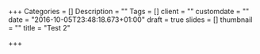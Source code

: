 +++
Categories = []
Description = ""
Tags = []
client = ""
customdate = ""
date = "2016-10-05T23:48:18.673+01:00"
draft = true
slides = []
thumbnail = ""
title = "Test 2"

+++
